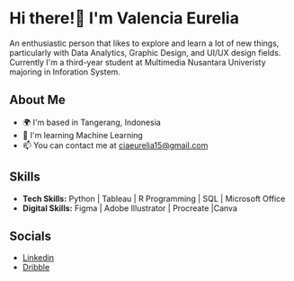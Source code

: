 Hi there!👋 I'm Valencia Eurelia
========================================================================================================================================
An enthusiastic person that likes to explore and learn a lot of new things, particularly with Data Analytics, Graphic Design, and UI/UX design fields. Currently I'm a third-year student at Multimedia Nusantara Univeristy majoring in Inforation System. 

## About Me
* 🌍   I'm based in Tangerang, Indonesia
* 🧠   I'm learning Machine Learning
* 📫   You can contact me at [ciaeurelia15@gmail.com](mailto:ciaeurelia15@gmail.com)

## Skills
* **Tech Skills:** Python | Tableau | R Programming | SQL | Microsoft Office
* **Digital Skills:** Figma | Adobe Illustrator | Procreate |Canva

## Socials
* [Linkedin](www.linkedin.com/in/valenciaeurelia)
* [Dribble](https://dribbble.com/valenciaeurelia)
